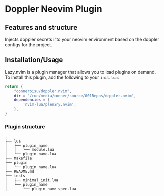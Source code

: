 # Doppler Neovim Plugin


## Features and structure

Injects doppler secrets into your neovim environment based on the doppler configs for the project.

## Installation/Usage

Lazy.nvim is a plugin manager that allows you to load plugins on demand. To install this plugin, add the following to your `init.lua`:

```lua
return {
    "conneroisu/doppler.nvim",
    dir = "/run/media/conner/source/001Repos/doppler.nvim",
    dependencies = {
        'nvim-lua/plenary.nvim',
    },
}
```


### Plugin structure

```
.
├── lua
│   ├── plugin_name
│   │   └── module.lua
│   └── plugin_name.lua
├── Makefile
├── plugin
│   └── plugin_name.lua
├── README.md
├── tests
│   ├── minimal_init.lua
│   └── plugin_name
│       └── plugin_name_spec.lua
```
